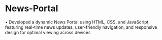 # News-Portal
• Developed a dynamic News Portal using HTML, CSS, and JavaScript, featuring real-time news updates, user-friendly navigation, and responsive design for optimal viewing across devices

